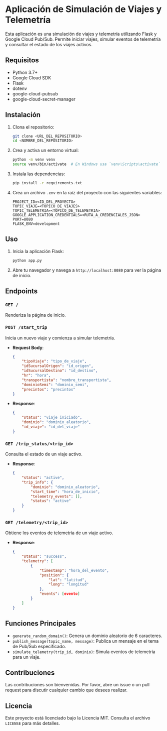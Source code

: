 # Aplicación de Simulación de Viajes y Telemetría

Esta aplicación es una simulación de viajes y telemetría utilizando Flask y Google Cloud Pub/Sub. Permite iniciar viajes, simular eventos de telemetría y consultar el estado de los viajes activos.

## Requisitos

- Python 3.7+
- Google Cloud SDK
- Flask
- dotenv
- google-cloud-pubsub
- google-cloud-secret-manager

## Instalación

1. Clona el repositorio:

    ```bash
    git clone <URL_DEL_REPOSITORIO>
    cd <NOMBRE_DEL_REPOSITORIO>
    ```

2. Crea y activa un entorno virtual:

    ```bash
    python -m venv venv
    source venv/bin/activate  # En Windows usa `venv\Scripts\activate`
    ```

3. Instala las dependencias:

    ```bash
    pip install -r requirements.txt
    ```

4. Crea un archivo `.env` en la raíz del proyecto con las siguientes variables:

    ```env
    PROJECT_ID=<ID_DEL_PROYECTO>
    TOPIC_VIAJE=<TOPICO_DE_VIAJES>
    TOPIC_TELEMETRIA=<TOPICO_DE_TELEMETRIA>
    GOOGLE_APPLICATION_CREDENTIALS=<RUTA_A_CREDENCIALES_JSON>
    PORT=8080
    FLASK_ENV=development
    ```

## Uso

1. Inicia la aplicación Flask:

    ```bash
    python app.py
    ```

2. Abre tu navegador y navega a `http://localhost:8080` para ver la página de inicio.

## Endpoints

### `GET /`

Renderiza la página de inicio.

### `POST /start_trip`

Inicia un nuevo viaje y comienza a simular telemetría.

- **Request Body**:
    ```json
    {
        "tipoViaje": "tipo_de_viaje",
        "idSucursalOrigen": "id_origen",
        "idSucursalDestino": "id_destino",
        "hr": "hora",
        "transportista": "nombre_transportista",
        "dominioSemi": "dominio_semi",
        "precintos": "precintos"
    }
    ```

- **Response**:
    ```json
    {
        "status": "viaje iniciado",
        "dominio": "dominio_aleatorio",
        "id_viaje": "id_del_viaje"
    }
    ```

### `GET /trip_status/<trip_id>`

Consulta el estado de un viaje activo.

- **Response**:
    ```json
    {
        "status": "active",
        "trip_info": {
            "dominio": "dominio_aleatorio",
            "start_time": "hora_de_inicio",
            "telemetry_events": [],
            "status": "active"
        }
    }
    ```

### `GET /telemetry/<trip_id>`

Obtiene los eventos de telemetría de un viaje activo.

- **Response**:
    ```json
    {
        "status": "success",
        "telemetry": [
            {
                "timestamp": "hora_del_evento",
                "position": {
                    "lat": "latitud",
                    "long": "longitud"
                },
                "events": [evento]
            }
        ]
    }
    ```

## Funciones Principales

- `generate_random_domain()`: Genera un dominio aleatorio de 6 caracteres.
- `publish_message(topic_name, message)`: Publica un mensaje en el tema de Pub/Sub especificado.
- `simulate_telemetry(trip_id, dominio)`: Simula eventos de telemetría para un viaje.

## Contribuciones

Las contribuciones son bienvenidas. Por favor, abre un issue o un pull request para discutir cualquier cambio que desees realizar.

## Licencia

Este proyecto está licenciado bajo la Licencia MIT. Consulta el archivo `LICENSE` para más detalles.